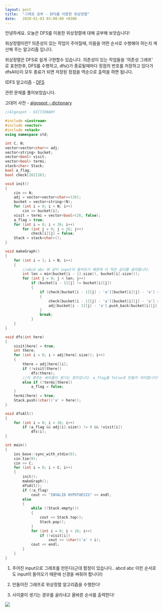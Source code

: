 ```yaml
---
layout: post
title:  "그래프 공부 - DFS를 이용한 위상정렬"
date:   2020-01-03 03:00:00 +0300
---
```


안녕하세요. 오늘은 DFS를 이용한 위상정렬에 대해 공부해 보앗습니다!

위상정렬이란? 의존성이 있는 작업이 주어질때, 이들을 어떤 순서로 수행해야 하는지 계산해 주는 알고리즘 입니다.

위상정렬은 DFS로 쉽게 구현할수 있습니다. 의존성이 있는 작업들을 '의존성 그래프' 로 표현한후, DFS를 수행하고, dfs()가 종료될때마다 정점의 번호를
저장하고 있다가 dfsAll()이 모두 종료가 되면 저장된 정점을 역순으로 출력을 하면 됩니다.

(DFS 알고리즘 - [DFS](https://jhg0406.github.io//2020/01/01/DFS.html)

관련 문제를 풀어보았습니다.

고대어 사전 - [algospot - dictionary](https://algospot.com/judge/problem/read/DICTIONARY)


``` C++
//Algospot - DICTIONARY

#include <iostream>
#include <vector>
#include <stack>
using namespace std;

int C, N;
vector<vector<char>> adj;
vector<string> bucket;
vector<bool> visit;
vector<bool> termi;
stack<char> Stack;
bool a_flag;
bool check[26][26];

void init()
{
    cin >> N;
    adj = vector<vector<char>>(26);
    bucket = vector<string>(N);
    for (int i = 0; i < N; i++)
        cin >> bucket[i];
    visit = termi = vector<bool>(26, false);
    a_flag = true;
    for (int i = 0; i < 26; i++)
        for (int j = 0; j < 26; j++)
            check[i][j] = false;
    Stack = stack<char>();
}

void makeGraph()
{
    for (int i = 1; i < N; i++)
    {
        //abcd abc 와 같이 input이 들어오기 떄문에 더 작은 길이를 골라줍니다.
        int len = min(bucket[i - 1].size(), bucket[i].size());
        for (int j = 0; j < len; j++)
            if (bucket[i - 1][j] != bucket[i][j])
            {
                if (check[bucket[i - 1][j] - 'a'][bucket[i][j] - 'a'] == false)
                {
                    check[bucket[i - 1][j] - 'a'][bucket[i][j] - 'a'] = true;
                    adj[bucket[i - 1][j] - 'a'].push_back(bucket[i][j] - 'a');
                }
                break;
            }
    }
}

void dfs(int here)
{
    visit[here] = true;
    int there;
    for (int i = 0; i < adj[here].size(); i++)
    {
        there = adj[here][i];
        if (!visit[there])
            dfs(there);
        //이 경우는 싸이클이 생기는 경우입니다. a_flag를 false로 만들어 처리합니다!
        else if (!termi[there])
            a_flag = false;
    }
    termi[here] = true;
    Stack.push((char)('a' + here));
}

void dfsAll()
{
    for (int i = 0; i < 26; i++)
        if (a_flag && adj[i].size() != 0 && !visit[i])
            dfs(i);
}

int main()
{
    ios_base::sync_with_stdio(0);
    cin.tie(0);
    cin >> C;
    for (int i = 0; i < C; i++)
    {
        init();
        makeGraph();
        dfsAll();
        if (!a_flag)
            cout << "INVALID HYPOTHESIS" << endl;
        else
        {
            while (!Stack.empty())
            {
                cout << Stack.top();
                Stack.pop();
            }
            for (int i = 0; i < 26; i++)
                if (!visit[i])
                    cout << (char)('a' + i);
            cout << endl;
        }
    }
}
```

1. 주어진 input으로 그래프를 만든다(근데 함정이 있습니다.. 
    abcd
    abc
    이런 순서로도 input이 들어오기 때문에 신경을 써줘야 합니다!)
    
2. 만들어진 그래프로 위상정렬 알고리즘을 수행한다!
3. 사이클이 생기는 경우를 골라내고 올바른 순서를 출력한다!

![](https://jhg0406.github.io/img/image.png)
